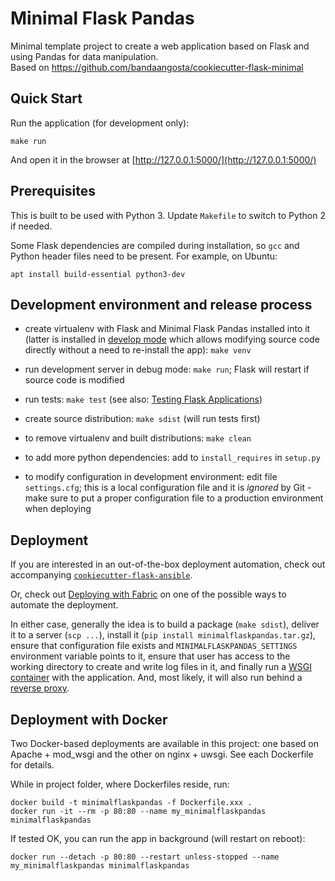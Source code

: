 # Minimal Flask Pandas

Minimal template project to create a web application based on Flask and using Pandas for data manipulation.  
Based on https://github.com/bandaangosta/cookiecutter-flask-minimal

## Quick Start

Run the application (for development only):

    make run

And open it in the browser at [http://127.0.0.1:5000/](http://127.0.0.1:5000/)


## Prerequisites

This is built to be used with Python 3. Update `Makefile` to switch to Python 2 if needed.

Some Flask dependencies are compiled during installation, so `gcc` and Python header files need to be present.
For example, on Ubuntu:

    apt install build-essential python3-dev


## Development environment and release process

 - create virtualenv with Flask and Minimal Flask Pandas installed into it (latter is installed in
   [develop mode](http://setuptools.readthedocs.io/en/latest/setuptools.html#development-mode) which allows
   modifying source code directly without a need to re-install the app): `make venv`

 - run development server in debug mode: `make run`; Flask will restart if source code is modified

 - run tests: `make test` (see also: [Testing Flask Applications](http://flask.pocoo.org/docs/0.12/testing/))

 - create source distribution: `make sdist` (will run tests first)

 - to remove virtualenv and built distributions: `make clean`

 - to add more python dependencies: add to `install_requires` in `setup.py`

 - to modify configuration in development environment: edit file `settings.cfg`; this is a local configuration file
   and it is *ignored* by Git - make sure to put a proper configuration file to a production environment when
   deploying


## Deployment

If you are interested in an out-of-the-box deployment automation, check out accompanying
[`cookiecutter-flask-ansible`](https://github.com/candidtim/cookiecutter-flask-ansible).

Or, check out [Deploying with Fabric](http://flask.pocoo.org/docs/0.12/patterns/fabric/#fabric-deployment) on one of the
possible ways to automate the deployment.

In either case, generally the idea is to build a package (`make sdist`), deliver it to a server (`scp ...`),
install it (`pip install minimalflaskpandas.tar.gz`), ensure that configuration file exists and
`MINIMALFLASKPANDAS_SETTINGS` environment variable points to it, ensure that user has access to the
working directory to create and write log files in it, and finally run a
[WSGI container](http://flask.pocoo.org/docs/0.12/deploying/wsgi-standalone/) with the application.
And, most likely, it will also run behind a
[reverse proxy](http://flask.pocoo.org/docs/0.12/deploying/wsgi-standalone/#proxy-setups).


## Deployment with Docker

Two Docker-based deployments are available in this project: one based on Apache + mod_wsgi and the other on nginx + uwsgi. See each Dockerfile for details.

While in project folder, where Dockerfiles reside, run:

    docker build -t minimalflaskpandas -f Dockerfile.xxx .
    docker run -it --rm -p 80:80 --name my_minimalflaskpandas minimalflaskpandas

If tested OK, you can run the app in background (will restart on reboot):

    docker run --detach -p 80:80 --restart unless-stopped --name my_minimalflaskpandas minimalflaskpandas   

